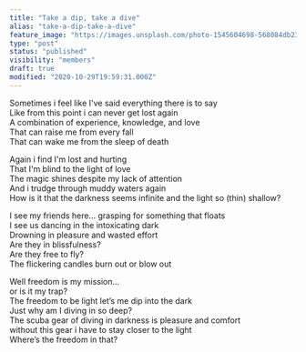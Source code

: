 ```yaml
---
title: "Take a dip, take a dive"
alias: "take-a-dip-take-a-dive"
feature_image: "https://images.unsplash.com/photo-1545604698-568084db231c?ixlib=rb-1.2.1&q=80&fm=jpg&crop=entropy&cs=tinysrgb&w=2000&fit=max&ixid=eyJhcHBfaWQiOjExNzczfQ"
type: "post"
status: "published"
visibility: "members"
draft: true
modified: "2020-10-29T19:59:31.000Z"
---
```


<p>Sometimes i feel like I've said everything there is to say<br>Like from this point i can never get lost again<br>A combination of experience, knowledge, and love<br>That can raise me from every fall<br>That can wake me from the sleep of death</p><p>Again i find I'm lost and hurting<br>That I'm blind to the light of love<br>The magic shines despite my lack of attention<br>And i trudge through muddy waters again<br>How is it that the darkness seems infinite and the light so (thin) shallow?</p><p>I see my friends here... grasping for something that floats<br>I see us dancing in the intoxicating dark<br>Drowning in pleasure and wasted effort<br>Are they in blissfulness?<br>Are they free to fly?<br>The flickering candles burn out or blow out</p><p>Well freedom is my mission...<br>or is it my trap?<br>The freedom to be light let’s me dip into the dark<br>Just why am I diving in so deep?<br>The scuba gear of diving in darkness is pleasure and comfort<br>without this gear i have to stay closer to the light<br>Where’s the freedom in that?</p>
